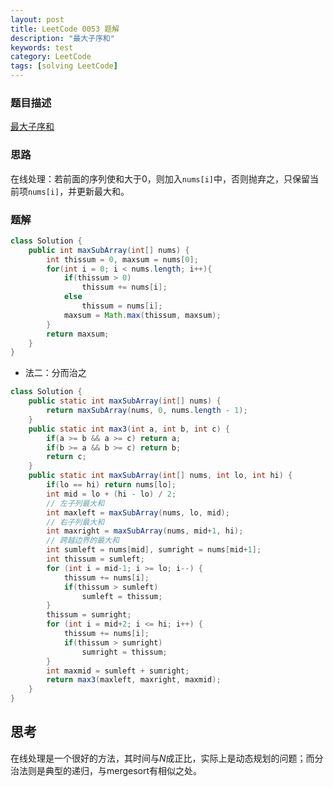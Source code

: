 ```yaml
---
layout: post
title: LeetCode 0053 题解
description: "最大子序和"
keywords: test
category: LeetCode
tags: [solving LeetCode]
---
```


### 题目描述
[最大子序和](https://leetcode-cn.com/problems/maximum-subarray/)

### 思路
在线处理：若前面的序列使和大于0，则加入`nums[i]`中，否则抛弃之，只保留当前项`nums[i]`，并更新最大和。

### 题解

```java
class Solution {
    public int maxSubArray(int[] nums) {
        int thissum = 0, maxsum = nums[0];
        for(int i = 0; i < nums.length; i++){
            if(thissum > 0) 
                thissum += nums[i];
            else
                thissum = nums[i];
            maxsum = Math.max(thissum, maxsum);
        }
        return maxsum;
    }
}
```
* 法二：分而治之  
```java
class Solution {
    public static int maxSubArray(int[] nums) {
        return maxSubArray(nums, 0, nums.length - 1);
    }
	public static int max3(int a, int b, int c) {
		if(a >= b && a >= c) return a;
		if(b >= a && b >= c) return b;
		return c;
	}
	public static int maxSubArray(int[] nums, int lo, int hi) {
        if(lo == hi) return nums[lo];
        int mid = lo + (hi - lo) / 2;
        // 左子列最大和
        int maxleft = maxSubArray(nums, lo, mid);
        // 右子列最大和
        int maxright = maxSubArray(nums, mid+1, hi);
        // 跨越边界的最大和
        int sumleft = nums[mid], sumright = nums[mid+1];
        int thissum = sumleft;
        for (int i = mid-1; i >= lo; i--) {
        	thissum += nums[i];
        	if(thissum > sumleft)
        		sumleft = thissum;
        }
        thissum = sumright;
        for (int i = mid+2; i <= hi; i++) {
        	thissum += nums[i];
        	if(thissum > sumright)
        		sumright = thissum;
        }
        int maxmid = sumleft + sumright;
		return max3(maxleft, maxright, maxmid);
	}
}
```

## 思考
在线处理是一个很好的方法，其时间与$N$成正比，实际上是动态规划的问题；而分治法则是典型的递归，与mergesort有相似之处。